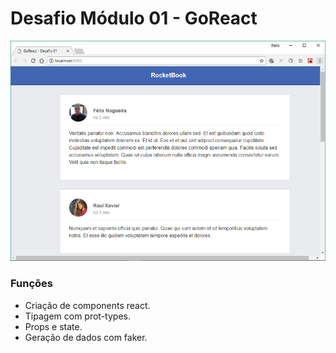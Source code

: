 # Desafio Módulo 01 - GoReact

![](https://github.com/fabioindaiatuba/goreact-desafio-01/raw/master/telas/tela1.png)

### Funções

* Criação de components react.
* Tipagem com prot-types.
* Props e state.
* Geração de dados com faker.
